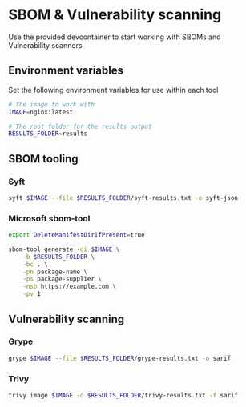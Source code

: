 # SBOM & Vulnerability scanning

Use the provided devcontainer to start working with SBOMs and Vulnerability scanners.

## Environment variables

Set the following environment variables for use within each tool

```bash
# The image to work with
IMAGE=nginx:latest

# The root folder for the results output
RESULTS_FOLDER=results
```

## SBOM tooling

### Syft

```bash
syft $IMAGE --file $RESULTS_FOLDER/syft-results.txt -o syft-json
```

### Microsoft sbom-tool

```bash
export DeleteManifestDirIfPresent=true

sbom-tool generate -di $IMAGE \
    -b $RESULTS_FOLDER \
    -bc . \
    -pn package-name \
    -ps package-supplier \
    -nsb https://example.com \
    -pv 1
```

## Vulnerability scanning

### Grype

```bash
grype $IMAGE --file $RESULTS_FOLDER/grype-results.txt -o sarif
```

### Trivy

```bash
trivy image $IMAGE -o $RESULTS_FOLDER/trivy-results.txt -f sarif
```